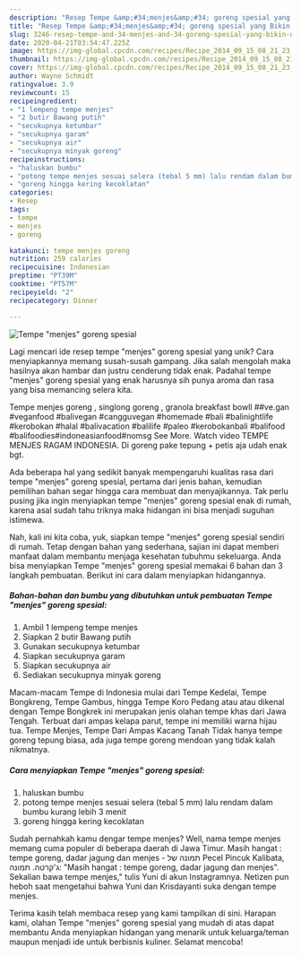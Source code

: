 ```yaml
---
description: "Resep Tempe &amp;#34;menjes&amp;#34; goreng spesial yang Bikin Ngiler"
title: "Resep Tempe &amp;#34;menjes&amp;#34; goreng spesial yang Bikin Ngiler"
slug: 3246-resep-tempe-and-34-menjes-and-34-goreng-spesial-yang-bikin-ngiler
date: 2020-04-21T03:54:47.225Z
image: https://img-global.cpcdn.com/recipes/Recipe_2014_09_15_08_21_23_302_61ee63edf5989cdeb1b4/751x532cq70/tempe-menjes-goreng-spesial-foto-resep-utama.jpg
thumbnail: https://img-global.cpcdn.com/recipes/Recipe_2014_09_15_08_21_23_302_61ee63edf5989cdeb1b4/751x532cq70/tempe-menjes-goreng-spesial-foto-resep-utama.jpg
cover: https://img-global.cpcdn.com/recipes/Recipe_2014_09_15_08_21_23_302_61ee63edf5989cdeb1b4/751x532cq70/tempe-menjes-goreng-spesial-foto-resep-utama.jpg
author: Wayne Schmidt
ratingvalue: 3.9
reviewcount: 15
recipeingredient:
- "1 lempeng tempe menjes"
- "2 butir Bawang putih"
- "secukupnya ketumbar"
- "secukupnya garam"
- "secukupnya air"
- "secukupnya minyak goreng"
recipeinstructions:
- "haluskan bumbu"
- "potong tempe menjes sesuai selera (tebal 5 mm) lalu rendam dalam bumbu kurang lebih 3 menit"
- "goreng hingga kering kecoklatan"
categories:
- Resep
tags:
- tempe
- menjes
- goreng

katakunci: tempe menjes goreng 
nutrition: 259 calories
recipecuisine: Indonesian
preptime: "PT39M"
cooktime: "PT57M"
recipeyield: "2"
recipecategory: Dinner

---
```



![Tempe &#34;menjes&#34; goreng spesial](https://img-global.cpcdn.com/recipes/Recipe_2014_09_15_08_21_23_302_61ee63edf5989cdeb1b4/751x532cq70/tempe-menjes-goreng-spesial-foto-resep-utama.jpg)

Lagi mencari ide resep tempe &#34;menjes&#34; goreng spesial yang unik? Cara menyiapkannya memang susah-susah gampang. Jika salah mengolah maka hasilnya akan hambar dan justru cenderung tidak enak. Padahal tempe &#34;menjes&#34; goreng spesial yang enak harusnya sih punya aroma dan rasa yang bisa memancing selera kita.

Tempe menjes goreng , singlong goreng , granola breakfast bowll ##ve.gan #veganfood #balivegan #cangguvegan #homemade #bali #balinightlife #kerobokan #halal #balivacation #balilife #paleo #kerobokanbali #balifood #balifoodies#indoneasianfood#nomsg See More. Watch video TEMPE MENJES RAGAM INDONESIA. Di goreng pake tepung + petis aja udah enak bgt.

Ada beberapa hal yang sedikit banyak mempengaruhi kualitas rasa dari tempe &#34;menjes&#34; goreng spesial, pertama dari jenis bahan, kemudian pemilihan bahan segar hingga cara membuat dan menyajikannya. Tak perlu pusing jika ingin menyiapkan tempe &#34;menjes&#34; goreng spesial enak di rumah, karena asal sudah tahu triknya maka hidangan ini bisa menjadi suguhan istimewa.


Nah, kali ini kita coba, yuk, siapkan tempe &#34;menjes&#34; goreng spesial sendiri di rumah. Tetap dengan bahan yang sederhana, sajian ini dapat memberi manfaat dalam membantu menjaga kesehatan tubuhmu sekeluarga. Anda bisa menyiapkan Tempe &#34;menjes&#34; goreng spesial memakai 6 bahan dan 3 langkah pembuatan. Berikut ini cara dalam menyiapkan hidangannya.

<!--inarticleads1-->

##### Bahan-bahan dan bumbu yang dibutuhkan untuk pembuatan Tempe &#34;menjes&#34; goreng spesial:

1. Ambil 1 lempeng tempe menjes
1. Siapkan 2 butir Bawang putih
1. Gunakan secukupnya ketumbar
1. Siapkan secukupnya garam
1. Siapkan secukupnya air
1. Sediakan secukupnya minyak goreng


Macam-macam Tempe di Indonesia mulai dari Tempe Kedelai, Tempe Bongkreng, Tempe Gambus, hingga Tempe Koro Pedang atau atau dikenal dengan Tempe Bongkrek ini merupakan jenis olahan tempe khas dari Jawa Tengah. Terbuat dari ampas kelapa parut, tempe ini memiliki warna hijau tua. Tempe Menjes, Tempe Dari Ampas Kacang Tanah Tidak hanya tempe goreng tepung biasa, ada juga tempe goreng mendoan yang tidak kalah nikmatnya. 

<!--inarticleads2-->

##### Cara menyiapkan Tempe &#34;menjes&#34; goreng spesial:

1. haluskan bumbu
1. potong tempe menjes sesuai selera (tebal 5 mm) lalu rendam dalam bumbu kurang lebih 3 menit
1. goreng hingga kering kecoklatan


Sudah pernahkah kamu dengar tempe menjes? Well, nama tempe menjes memang cuma populer di beberapa daerah di Jawa Timur. Masih hangat : tempe goreng, dadar jagung dan menjes - תמונה של ‪Pecel Pincuk Kalibata‬, ג&#39;קרטה. תמונה: &#34;Masih hangat : tempe goreng, dadar jagung dan menjes&#34;. Sekalian bawa tempe menjes,&#34; tulis Yuni di akun Instagramnya. Netizen pun heboh saat mengetahui bahwa Yuni dan Krisdayanti suka dengan tempe menjes. 

Terima kasih telah membaca resep yang kami tampilkan di sini. Harapan kami, olahan Tempe &#34;menjes&#34; goreng spesial yang mudah di atas dapat membantu Anda menyiapkan hidangan yang menarik untuk keluarga/teman maupun menjadi ide untuk berbisnis kuliner. Selamat mencoba!
